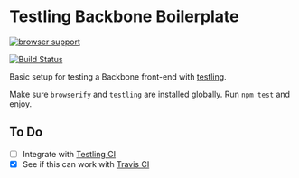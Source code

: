 # Testling Backbone Boilerplate



[![browser support](https://ci.testling.com/wlabranche/testling-backbone-boilerplate.png)
](https://ci.testling.com/wlabranche/testling-backbone-boilerplate)

[![Build Status](https://travis-ci.org/omnibus-app/testling-backbone-boilerplate.svg?branch=master)](https://travis-ci.org/omnibus-app/testling-backbone-boilerplate)




Basic setup for testing a Backbone front-end with [testling](https://github.com/substack/testling).

Make sure `browserify` and `testling` are installed globally. Run `npm test` and enjoy.

## To Do
- [ ] Integrate with [Testling CI](http://ci.testling.com)
- [x] See if this can work with [Travis CI](https://travis-ci.org)
